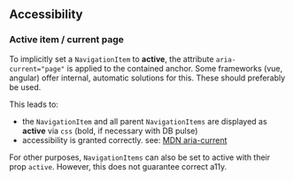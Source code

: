 ## Accessibility

### Active item / current page

To implicitly set a `NavigationItem` to **active**, the attribute `aria-current="page"` is applied to the contained
anchor.
Some frameworks (vue, angular) offer internal, automatic solutions for this. These should preferably be used.

This leads to:

- the `NavigationItem` and all parent `NavigationItems` are displayed as **active** via `css` (bold, if necessary with
  DB pulse)
- accessibility is granted correctly.
  see: [MDN aria-current](https://developer.mozilla.org/en-US/docs/Web/Accessibility/ARIA/Attributes/aria-current)

For other purposes, `NavigationItems` can also be set to active with their prop `active`. However, this does not
guarantee correct a11y.
